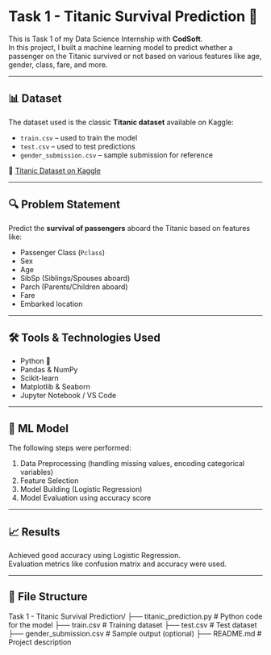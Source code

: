 # Task 1 - Titanic Survival Prediction 🚢

This is Task 1 of my Data Science Internship with **CodSoft**.  
In this project, I built a machine learning model to predict whether a passenger on the Titanic survived or not based on various features like age, gender, class, fare, and more.

---

## 📊 Dataset

The dataset used is the classic **Titanic dataset** available on Kaggle:
- `train.csv` – used to train the model
- `test.csv` – used to test predictions
- `gender_submission.csv` – sample submission for reference

🔗 [Titanic Dataset on Kaggle](https://www.kaggle.com/competitions/titanic/data)

---

## 🔍 Problem Statement

Predict the **survival of passengers** aboard the Titanic based on features like:

- Passenger Class (`Pclass`)
- Sex
- Age
- SibSp (Siblings/Spouses aboard)
- Parch (Parents/Children aboard)
- Fare
- Embarked location

---

## 🛠️ Tools & Technologies Used

- Python 🐍
- Pandas & NumPy
- Scikit-learn
- Matplotlib & Seaborn
- Jupyter Notebook / VS Code

---

## 🧠 ML Model

The following steps were performed:

1. Data Preprocessing (handling missing values, encoding categorical variables)
2. Feature Selection
3. Model Building (Logistic Regression)
4. Model Evaluation using accuracy score

---

## 📈 Results

Achieved good accuracy using Logistic Regression.  
Evaluation metrics like confusion matrix and accuracy were used.

---

## 📁 File Structure
Task 1 - Titanic Survival Prediction/
├── titanic_prediction.py # Python code for the model
├── train.csv # Training dataset
├── test.csv # Test dataset
├── gender_submission.csv # Sample output (optional)
├── README.md # Project description

